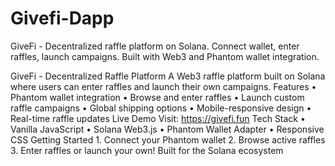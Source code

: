# Givefi-Dapp
GiveFi - Decentralized raffle platform on Solana. Connect wallet, enter raffles, launch campaigns. Built with Web3 and Phantom wallet integration.

GiveFi - Decentralized Raffle Platform
A Web3 raffle platform built on Solana where users can enter raffles and launch their own campaigns.
Features
	•	Phantom wallet integration
	•	Browse and enter raffles
	•	Launch custom raffle campaigns
	•	Global shipping options
	•	Mobile-responsive design
	•	Real-time raffle updates
Live Demo
Visit: https://givefi.fun
Tech Stack
	•	Vanilla JavaScript
	•	Solana Web3.js
	•	Phantom Wallet Adapter
	•	Responsive CSS
Getting Started
	1.	Connect your Phantom wallet
	2.	Browse active raffles
	3.	Enter raffles or launch your own!
Built for the Solana ecosystem
